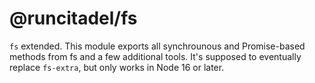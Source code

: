 # @runcitadel/fs

`fs` extended. This module exports all synchrounous and Promise-based methods from fs and a few additional tools.
It's supposed to eventually replace `fs-extra`, but only works in Node 16 or later.
